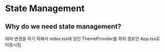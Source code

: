 # State Management

## Why do we need state management?

테마 변경을 하기 위해서 index.tsx에 있던 ThemeProvider를 하위 경로인 App.tsx로 이동시킴
